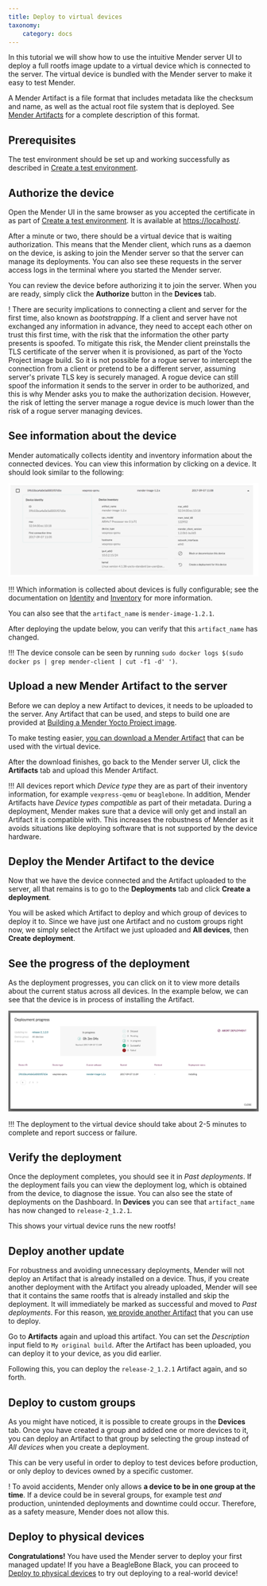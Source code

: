 ```yaml
---
title: Deploy to virtual devices
taxonomy:
    category: docs
---
```


In this tutorial we will show how to use the intuitive Mender server UI
to deploy a full rootfs image update to a virtual device which is
connected to the server. The virtual device is bundled with the
Mender server to make it easy to test Mender.

A Mender Artifact is a file format that includes metadata like the
checksum and name, as well as the actual root file system that is
deployed. See [Mender Artifacts](../../architecture/mender-artifacts) for
a complete description of this format.


## Prerequisites

The test environment should be set up and working successfully
as described in [Create a test environment](../create-a-test-environment).


## Authorize the device

Open the Mender UI in the same browser as you accepted the certificate
in as part of [Create a test environment](../create-a-test-environment).
It is available at [https://localhost/](https://localhost/?target=_blank).

After a minute or two, there should be a virtual device that is waiting authorization.
This means that the Mender client, which runs as a daemon on the device,
is asking to join the Mender server so that the server can manage
its deployments. You can also see these requests
in the server access logs in the terminal where you started the
Mender server.

You can review the device before authorizing it to join the server.
When you are ready, simply click the **Authorize** button
in the **Devices** tab.

! There are security implications to connecting a client and server for the first time, also known as *bootstrapping*. If a client and server have not exchanged any information in advance, they need to accept each other on trust this first time, with the risk that the information the other party presents is spoofed. To mitigate this risk, the Mender client preinstalls the TLS certificate of the server when it is provisioned, as part of the Yocto Project image build. So it is not possible for a rogue server to intercept the connection from a client or pretend to be a different server, assuming server's private TLS key is securely managed. A rogue device can still spoof the information it sends to the server in order to be authorized, and this is why Mender asks you to make the authorization decision. However, the risk of letting the server manage a rogue device is much lower than the risk of a rogue server managing devices.


## See information about the device

Mender automatically collects identity and inventory information
about the connected devices. You can view this information by
clicking on a device. It should look similar to the following:

![Mender UI - Device information](device_information_1_2_0.png)


!!! Which information is collected about devices is fully configurable; see the documentation on [Identity](../../client-configuration/identity) and [Inventory](../../client-configuration/inventory) for more information.

[start_autoupdate_mender-image-x.x.x]: #

You can also see that the `artifact_name` is `mender-image-1.2.1`.

[end_autoupdate_mender-image-x.x.x]: #

After deploying the update below, you can verify that this `artifact_name` has changed.

!!! The device console can be seen by running `sudo docker logs $(sudo docker ps | grep mender-client | cut -f1 -d' ')`.


## Upload a new Mender Artifact to the server

Before we can deploy a new Artifact to devices, it needs
to be uploaded to the server. Any Artifact that
can be used, and steps to build one are provided at
[Building a Mender Yocto Project image](../../artifacts/building-mender-yocto-image).

To make testing easier, [you can download a Mender Artifact][autoupdate_vexpress_release_2_x.x.x.mender] that can be used with the virtual device.

[autoupdate_vexpress_release_2_x.x.x.mender]: https://d1b0l86ne08fsf.cloudfront.net/1.2.1/vexpress-qemu/vexpress_release_2_1.2.1.mender

After the download finishes, go back to the Mender server UI,
click the **Artifacts** tab and upload this Mender Artifact.

!!! All devices report which *Device type* they are as part of their inventory information, for example `vexpress-qemu` or `beaglebone`. In addition, Mender Artifacts have *Device types compatible* as part of their metadata. During a deployment, Mender makes sure that a device will only get and install an Artifact it is compatible with. This increases the robustness of Mender as it avoids situations like deploying software that is not supported by the device hardware.


## Deploy the Mender Artifact to the device

Now that we have the device connected and the Artifact
uploaded to the server, all that remains is to go to the
**Deployments** tab and click **Create a deployment**.

You will be asked which Artifact to deploy and which
group of devices to deploy it to. Since we have just
one Artifact and no custom groups right now, we simply select
the Artifact we just uploaded and **All devices**, then
**Create deployment**.


## See the progress of the deployment

As the deployment progresses, you can click on it to view more details about the current status across all devices.
In the example below, we can see that the device is in process of installing the Artifact.

![Mender UI - Deployment progress](deployment_report_1_2_0.png)

!!! The deployment to the virtual device should take about 2-5 minutes to complete and report success or failure.


## Verify the deployment

[start_autoupdate_release-2_x.x.x]: #

Once the deployment completes, you should see it in *Past deployments*.
If the deployment fails you can view the deployment log,
which is obtained from the device, to diagnose the issue.
You can also see the state of deployments on the Dashboard.
In **Devices** you can see that `artifact_name` has now changed to `release-2_1.2.1`.

[end_autoupdate_release-2_x.x.x]: #

This shows your virtual device runs the new rootfs!


## Deploy another update

For robustness and avoiding unnecessary deployments, Mender will not deploy an
Artifact that is already installed on a device.  Thus, if you create another
deployment with the Artifact you already uploaded, Mender will see that it
contains the same rootfs that is already installed and skip the deployment. It
will immediately be marked as successful and moved to *Past deployments*.  For
this reason, [we provide another
Artifact][autoupdate_vexpress_release_1_x.x.x.mender] that you can use to
deploy.

[autoupdate_vexpress_release_1_x.x.x.mender]: https://d1b0l86ne08fsf.cloudfront.net/1.2.1/vexpress-qemu/vexpress_release_1_1.2.1.mender

Go to **Artifacts** again and upload this artifact. You can set
the *Description* input field to `My original build`.
After the Artifact has been uploaded, you can deploy it to your device,
as you did earlier.

[start_autoupdate_release-2_x.x.x]: #

Following this, you can deploy the `release-2_1.2.1` Artifact again, and so forth.

[end_autoupdate_release-2_x.x.x]: #

## Deploy to custom groups

As you might have noticed, it is possible to create
groups in the **Devices** tab. Once you have created a
group and added one or more devices to it, you can deploy
an Artifact to that group by selecting the group instead
of *All devices* when you create a deployment.

This can be very useful in order to deploy to test devices
before production, or only deploy to devices owned by a specific customer.

! To avoid accidents, Mender only allows **a device to be in one group at the time**. If a device could be in several groups, for example test *and* production, unintended deployments and downtime could occur. Therefore, as a safety measure, Mender does not allow this.


## Deploy to physical devices

**Congratulations!** You have used the Mender server to deploy your first managed update!
If you have a BeagleBone Black, you can proceed to
[Deploy to physical devices](../deploy-to-physical-devices) to try out deploying to a
real-world device!
